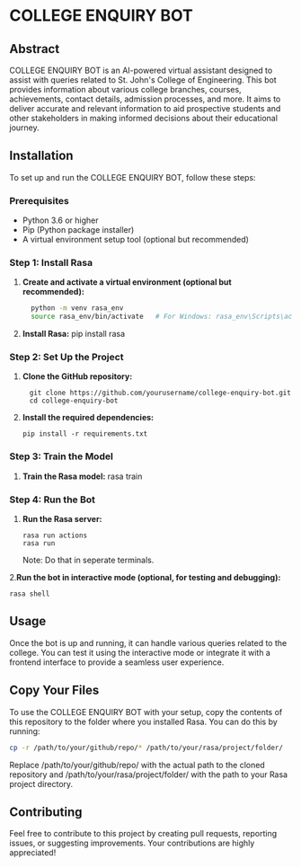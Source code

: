 # COLLEGE ENQUIRY BOT

## Abstract

COLLEGE ENQUIRY BOT is an AI-powered virtual assistant designed to assist with queries related to St. John's College of Engineering. This bot provides information about various college branches, courses, achievements, contact details, admission processes, and more. It aims to deliver accurate and relevant information to aid prospective students and other stakeholders in making informed decisions about their educational journey.

## Installation

To set up and run the COLLEGE ENQUIRY BOT, follow these steps:

### Prerequisites

- Python 3.6 or higher
- Pip (Python package installer)
- A virtual environment setup tool (optional but recommended)

### Step 1: Install Rasa

1. **Create and activate a virtual environment (optional but recommended):**

   ```bash
     python -m venv rasa_env
     source rasa_env/bin/activate   # For Windows: rasa_env\Scripts\activate
   ```
2. **Install Rasa:**
    pip install rasa

### Step 2: Set Up the Project
1. **Clone the GitHub repository:**
```
     git clone https://github.com/yourusername/college-enquiry-bot.git
     cd college-enquiry-bot
```
2. **Install the required dependencies:**
   ```
   pip install -r requirements.txt
   ```

### Step 3: Train the Model
1. **Train the Rasa model:**
   rasa train

### Step 4: Run the Bot
1. **Run the Rasa server:**
   ```
   rasa run actions
   rasa run
   ```
   Note: Do that in seperate terminals.
   
2.**Run the bot in interactive mode (optional, for testing and debugging):**
   ```
   rasa shell
   ```

## Usage
Once the bot is up and running, it can handle various queries related to the college. You can test it using the interactive mode or integrate it with a frontend interface to provide a seamless user experience.

## Copy Your Files
To use the COLLEGE ENQUIRY BOT with your setup, copy the contents of this repository to the folder where you installed Rasa. You can do this by running:
```bash
cp -r /path/to/your/github/repo/* /path/to/your/rasa/project/folder/
```
Replace /path/to/your/github/repo/ with the actual path to the cloned repository and /path/to/your/rasa/project/folder/ with the path to your Rasa project directory.

## Contributing
Feel free to contribute to this project by creating pull requests, reporting issues, or suggesting improvements. Your contributions are highly appreciated!



